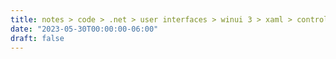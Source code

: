 ```yaml
---
title: notes > code > .net > user interfaces > winui 3 > xaml > control
date: "2023-05-30T00:00:00-06:00"
draft: false
---
```

